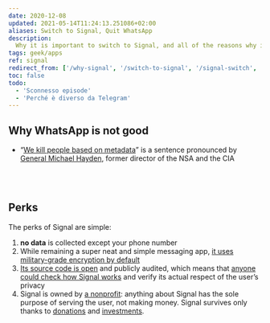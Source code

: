 ```yaml
---
date: 2020-12-08
updated: 2021-05-14T11:24:13.251086+02:00
aliases: Switch to Signal, Quit WhatsApp
description:
  Why it is important to switch to Signal, and all of the reasons why it is an ethical choice and not a merely technical one
tags: geek/apps
ref: signal
redirect_from: ['/why-signal', '/switch-to-signal', '/signal-switch', '/switch-signal', '/quit-whatsapp', '/bye-whatsapp']
toc: false
todo:
  - 'Sconnesso episode'
  - 'Perché è diverso da Telegram'
---
```

## Why WhatsApp is not good

- <q cite='https://www.justsecurity.org/10318/video-clip-director-nsa-cia-we-kill-people-based-metadata/'><a href="https://www.justsecurity.org/10318/video-clip-director-nsa-cia-we-kill-people-based-metadata/" target="_blank" title="We kill people based on metadata">We kill people based on metadata</a></q> is a sentence pronounced by [General Michael Hayden], former director of the NSA and the CIA

<br>
<br>

## Perks

The perks of Signal are simple:

1. **no data** is collected except your phone number
2. While remaining a super neat and simple messaging app, <u>it uses military-grade encryption by default</u>
3. [Its source code is open][GitHub] and publicly audited, which means that <u>anyone could check how Signal works</u> and verify its actual respect of the user’s privacy
4. Signal is owned by [a nonprofit](https://signalfoundation.org/ 'Signal Foundation'): anything about Signal has the sole purpose of serving the user, not making money. Signal survives only thanks to [donations] and [investments](https://www.wired.com/story/signal-foundation-whatsapp-brian-acton/ 'WhatsApp Co-Founder Puts $50M Into Signal To Supercharge Encrypted Messaging - WIRED').

[General Michael Hayden]: https://en.wikipedia.org/wiki/Michael_Hayden_(general) 'Michael Hayden (general) on Wikipedia'
[GitHub]: https://github.com/signalapp 'Signal apps and back-end source code on GitHub'
[donations]: https://signal.org/donate/ 'Donate to Signal'
